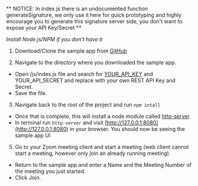 ** NOTICE: In index.js there is an undocumented function generateSignature, we only use it here for quick prototyping and highly encourage you to generate this signature server side, you don't want to expose your API Key/Secret **

*Install Node.js/NPM if you don't have it*

1. Download/Clone the sample app from [GitHub](https://github.com/zoom/sample-app-web)

2. Navigate to the directory where you downloaded the sample app.
 - Open /js/index.js file and search for [YOUR_API_KEY](https://developer.zoom.us/me/#api) and YOUR_API_SECRET and replace with your own REST API Key and Secret.
 - Save the file.

3. Navigate back to the root of the project and run ```npm intall```
 - Once that is complete, this will install a node module called [http-server](https://www.npmjs.com/package/http-server).
 - In terminal run ```http-server``` and visit [http://127.0.0.1:8080](http://127.0.0.1:8080) in your browser. You should now be seeing the sample app UI

5. Go to your Zoom meeting client and start a meeting (web client cannot start a meeting, however only join an already running meeting).
 - Return to the sample app and enter a Name and the Meeting Number of the meeting you just started.
 - Click Join.